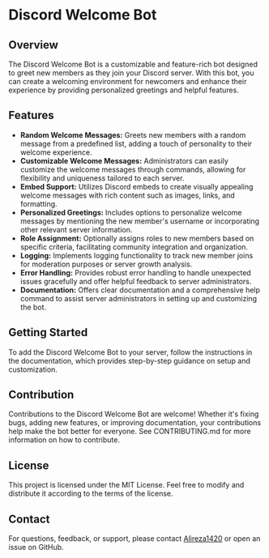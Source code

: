 

# Discord Welcome Bot

## Overview
The Discord Welcome Bot is a customizable and feature-rich bot designed to greet new members as they join your Discord server. With this bot, you can create a welcoming environment for newcomers and enhance their experience by providing personalized greetings and helpful features.

## Features
- **Random Welcome Messages:** Greets new members with a random message from a predefined list, adding a touch of personality to their welcome experience.
- **Customizable Welcome Messages:** Administrators can easily customize the welcome messages through commands, allowing for flexibility and uniqueness tailored to each server.
- **Embed Support:** Utilizes Discord embeds to create visually appealing welcome messages with rich content such as images, links, and formatting.
- **Personalized Greetings:** Includes options to personalize welcome messages by mentioning the new member's username or incorporating other relevant server information.
- **Role Assignment:** Optionally assigns roles to new members based on specific criteria, facilitating community integration and organization.
- **Logging:** Implements logging functionality to track new member joins for moderation purposes or server growth analysis.
- **Error Handling:** Provides robust error handling to handle unexpected issues gracefully and offer helpful feedback to server administrators.
- **Documentation:** Offers clear documentation and a comprehensive help command to assist server administrators in setting up and customizing the bot.

## Getting Started
To add the Discord Welcome Bot to your server, follow the instructions in the documentation, which provides step-by-step guidance on setup and customization.

## Contribution
Contributions to the Discord Welcome Bot are welcome! Whether it's fixing bugs, adding new features, or improving documentation, your contributions help make the bot better for everyone. See CONTRIBUTING.md for more information on how to contribute.

## License
This project is licensed under the MIT License. Feel free to modify and distribute it according to the terms of the license.

## Contact
For questions, feedback, or support, please contact [Alireza1420]([url](https://github.com/alireza1420))  or open an issue on GitHub.

